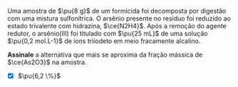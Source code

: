 Uma amostra de $\pu{8 g}$ de um formicida foi decomposta por digestão com uma mistura sulfonítrica. O arsênio presente no resíduo foi reduzido ao estado trivalente com hidrazina, $\ce{N2H4}$. Após a remoção do agente redutor, o arsênio(III) foi titulado com $\pu{25 mL}$ de uma solução $\pu{0,2 mol.L-1}$ de íons triiodeto em meio fracamente alcalino.

**Assinale** a alternativa que mais se aproxima da fração mássica de $\ce{As2O3}$ na amostra.

- [x] $\pu{6,2 \%}$
